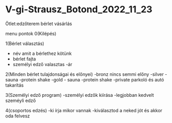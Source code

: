 # V-gi-Strausz_Botond_2022_11_23
Ötlet:edzőterem bérlet vásárlás

menu pontok
0(Kilépés)



1(Bérlet választás)
- név amit a bérlethez kötünk
- bérlet fajta
- személyi edző valasztas
-ár

2(Minden bérlet tulajdonságai és előnyei)
-bronz nincs semmi előny
-silver -sauna -protein shake
-gold   - sauna -protein shake -private parkoló és autó takarítás

3(Személyi edző program)
-személyi edzők kiírása
-legjobban kedvelt szeméyli edző

4(csoportos edzés)
-ki írja mikor vannak
-kiválasztod a neked jót és akkor oda felvesz
